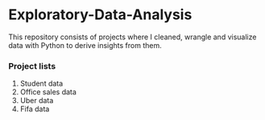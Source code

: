 # Exploratory-Data-Analysis

This repository consists of projects where I cleaned, wrangle and visualize data with Python to derive insights from them.

### Project lists
1. Student data
2. Office sales data
3. Uber data
4. Fifa data

